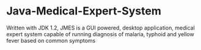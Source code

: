 # Java-Medical-Expert-System
Written with JDK 1.2, JMES is a GUI powered, desktop application, medical expert system capable of running diagnosis of malaria, typhoid and yellow fever based on common symptoms
